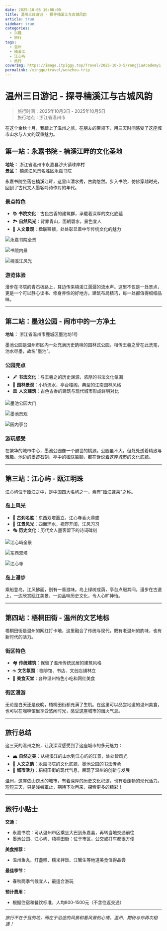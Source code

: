 ```yaml
---
date: 2025-10-05 16:00:00
title: 温州三日游记 - 探寻楠溪江与古城风韵
article: true
sidebar: true
categories:
  - 兴趣
  - 旅行
tags:
  - 温州
  - 楠溪江
  - 江心屿
  - 旅行
coverImg: https://image.itpiggy.top/Travel/2025-10-3-5/YongjiaAcademy1.jpg
permalink: /xingqu/travel/wenzhou-trip
---
```


# 温州三日游记 - 探寻楠溪江与古城风韵

> 旅行时间：2025年10月3日 - 2025年10月5日  
> 旅行地点：浙江省温州市

在这个金秋十月，我踏上了温州之旅，在朋友的带领下，用三天时间感受了这座城市山水与人文的双重魅力。

## 第一站：永嘉书院 - 楠溪江畔的文化圣地

**地址：** 浙江省温州市永嘉县沙头镇珠岸村  
**景区：** 楠溪江风景名胜区永嘉书院

永嘉书院坐落在楠溪江畔，这里山清水秀，古韵悠然。步入书院，仿佛穿越时光，回到了古代文人墨客吟诗作对的年代。

### 景点特色

- 📚 **书院文化**：古色古香的建筑群，承载着深厚的文化底蕴
- 🏞️ **自然风光**：背靠青山，面朝碧水，景色宜人
- 🎨 **人文景观**：楹联匾额，处处彰显着中华传统文化的魅力

<!-- 永嘉书院图片 -->
![永嘉书院全景](https://image.itpiggy.top/Travel/2025-10-3-5/YongjiaAcademy1.jpg)

![书院内景](https://image.itpiggy.top/Travel/2025-10-3-5/YongjiaAcademy4.jpg)

![楠溪江风光](https://image.itpiggy.top/Travel/2025-10-3-5/YongjiaAcademy3.jpg)

### 游览体验

漫步在书院的青石板路上，耳边传来楠溪江潺潺的流水声。这里不仅是一处景点，更是一个可以静心读书、修身养性的好地方。建筑布局精巧，每一处都值得细细品味。

---

## 第二站：墨池公园 - 闹市中的一方净土

**地址：** 浙江省温州市鹿城区墨池坊1号

墨池公园是温州市区内一处充满历史韵味的园林式公园。相传王羲之曾在此洗笔，池水尽墨，故名"墨池"。

### 公园亮点

- 🖋️ **书法文化**：与王羲之的历史渊源，浓厚的书法文化氛围
- 🌳 **园林景观**：小桥流水，亭台楼阁，典型的江南园林风格
- 🏛️ **人文建筑**：古色古香的建筑与现代城市形成鲜明对比

<!-- 墨池公园图片 -->
![墨池公园大门](https://image.itpiggy.top/Travel/2025-10-3-5/InkPool1.jpg)

![墨池景观](https://image.itpiggy.top/Travel/2025-10-3-5/InkPool2.jpg)

![园内亭台](https://image.itpiggy.top/Travel/2025-10-3-5/InkPool3.jpg)

### 游玩感受

在繁华的城市中心，墨池公园像一个避世的桃源。公园虽不大，但处处透着精致与雅趣。池边的墨迹石刻，亭中的楹联匾额，都在诉说着这座城市的文化底蕴。

---

## 第三站：江心屿 - 瓯江明珠

江心屿位于瓯江之中，是中国四大名屿之一，素有"瓯江蓬莱"之称。

### 岛上风光

- 🏯 **古刹名胜**：东西双塔矗立，江心寺香火鼎盛
- 🌊 **江景风光**：四面环水，视野开阔，江风习习
- 🎭 **历史文化**：历代文人墨客留下的诗词碑刻

<!-- 江心屿图片 -->
![江心屿全景](https://image.itpiggy.top/Travel/2025-10-3-5/JiangxinIslet1.jpg)

![东西双塔](https://image.itpiggy.top/Travel/2025-10-3-5/JiangxinIslet2.jpg)

![江心寺](https://image.itpiggy.top/Travel/2025-10-3-5/JiangxinIslet3.jpg)

### 岛上漫步

乘船登岛，江风拂面，别有一番滋味。岛上绿树成荫，亭台点缀其间。漫步在古道上，一边欣赏瓯江美景，一边品味历史文化，令人心旷神怡。

---

## 第四站：梧桐田街 - 温州的文艺地标

梧桐田街是温州的网红打卡地，这里融合了传统与现代，既有老温州的韵味，也有新时代的活力。

### 街区特色

- 🏘️ **传统建筑**：保留了温州传统民居的建筑风格
- ☕ **文艺氛围**：咖啡馆、书店、文创店铺林立
- 🍜 **美食天堂**：各种温州特色小吃和网红美食

<!-- 梧桐田街图片 -->

### 街区漫游

无论是白天还是夜晚，梧桐田街都充满了生机。在这里可以品尝地道的温州美食，也可以在咖啡馆里享受悠闲时光，感受这座城市的烟火气息。

---

## 旅行总结

这三天的温州之旅，让我深深感受到了这座城市的多元魅力：

- 🏔️ **自然之美**：从楠溪江的山水到江心屿的江景，处处皆风光
- 📖 **人文之韵**：永嘉书院的文化底蕴，墨池公园的书法传承
- 🌆 **城市活力**：梧桐田街的现代气息，展现了温州的创新与发展

温州，这座依山傍水的城市，有着深厚的历史文化积淀，也有着蓬勃的现代活力。短短三天，只是浅尝辄止，期待下次再来，探索更多的精彩！

---

## 旅行小贴士

**交通：**
- 永嘉书院：可从温州市区乘坐大巴到永嘉县，再转当地交通前往
- 墨池公园、江心屿、梧桐田街：位于市区，公交或打车都很方便

**美食推荐：**
- 温州鱼丸、灯盏糕、糯米拌饭、江蟹生等地道美食值得品尝

**最佳季节：**
- 春秋两季气候宜人，最适合游玩

**预计费用：**
- 根据住宿和餐饮标准，人均800-1500元（不含往返交通）

---

*旅行不在于目的地，而在于沿途的风景和看风景的心情。温州，期待与你再次相遇！*

